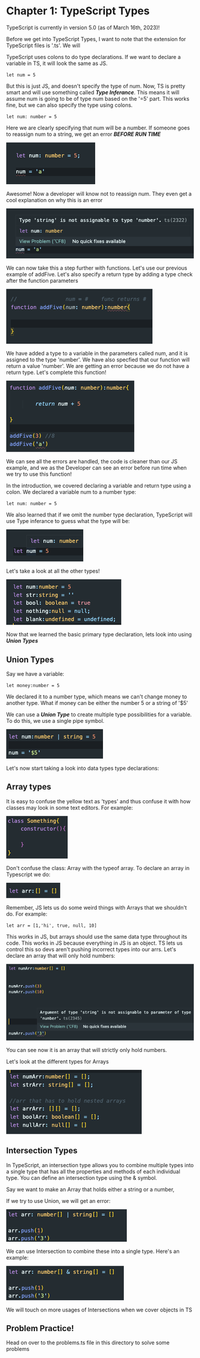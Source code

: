 # Chapter 1: TypeScript Types

TypeScript is currently in version 5.0 (as of March 16th, 2023)!

Before we get into TypeScript Types, I want to note that the extension for TypeScript files is '.ts'. We will

TypeScript uses colons to do type declarations. If we want to declare a variable in TS, it will look the same as JS.

```
let num = 5
```

But this is just JS, and doesn't specify the type of num. Now, TS is pretty smart and will use something called **_Type Inferance_**.
This means it will assume num is going to be of type num based on the '=5' part. This works fine, but we can also specify the type using colons.

```
let num: number = 5
```

Here we are clearly specifying that num will be a number. If someone goes to reassign num to a string, we get an error **_BEFORE RUN TIME_**

![Alt text](../images/num-example.png)

Awesome! Now a developer will know not to reassign num. They even get a cool explanation on why this is an error

![Alt text](../images/num-error.png)

We can now take this a step further with functions. Let's use our previous example of addFive. Let's also specify a return type by adding a type check after the function parameters

![Alt text](../images/addFive1.png)

We have added a type to a variable in the parameters called num, and it is assigned to the type 'number'. We have also specfied that our function will return a value 'number'. We are getting an error because we do not have a return type. Let's complete this function!

![Alt text](../images/addFive2.png)

We can see all the errors are handled, the code is cleaner than our JS example, and we as the Developer can see an error before run time when we try to use this function!

In the introduction, we covered declaring a variable and return type using a colon. We declared a variable num to a number type:

```
let num: number = 5
```

We also learned that if we omit the number type declaration, TypeScript will use Type inferance to guess what the type will be:

![Alt Text](../images/num-inferance.png)

Let's take a look at all the other types!

![Alt Text](../images/types1.png)

Now that we learned the basic primary type declaration, lets look into using **_Union Types_**

## Union Types

Say we have a variable:

```
let money:number = 5
```

We declared it to a number type, which means we can't change money to another type. What if money can be either the number 5 or a string of '$5'

We can use a **_Union Type_** to create multiple type possibilities for a variable. To do this, we use a single pipe symbol.

![Alt text](../images/union1.png)

Let's now start taking a look into data types type declarations:

## Array types

It is easy to confuse the yellow text as 'types' and thus confuse it with how classes may look in some text editors. For example:

![Alt text](../images/something.png)

Don't confuse the class: Array with the typeof array. To declare an array in Typescript we do:

![Alt text](../images/arr1.png)

Remember, JS lets us do some weird things with Arrays that we shouldn't do. For example:

```
let arr = [1,'hi', true, null, 10]
```

This works in JS, but arrays should use the same data type throughout its code. This works in JS because everything in JS is an object. TS lets us control this so devs aren't pushing incorrect types into our arrs.
Let's declare an array that will only hold numbers:

![Alt text](../images/numArr.png)

You can see now it is an array that will strictly only hold numbers.

Let's look at the different types for Arrays

![Alt text](../images/arrTypes.png)

## Intersection Types

In TypeScript, an intersection type allows you to combine multiple types into a single type that has all the properties and methods of each individual type. You can define an intersection type using the & symbol.

Say we want to make an Array that holds either a string or a number,

If we try to use Union, we will get an error:

![Alt Text](../images/failUnion.png)

We can use Intersection to combine these into a single type.
Here's an example:

![Alt Text](../images/intersectArr.png)

We will touch on more usages of Intersections when we cover objects in TS

## Problem Practice!

Head on over to the problems.ts file in this directory to solve some problems
